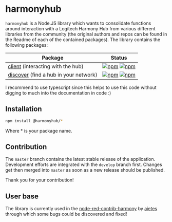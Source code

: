 # harmonyhub
`harmonyhub` is a Node.JS library which wants to consolidate functions around interaction with a Logitech Harmony Hub from various different libraries from the community (the original authors and repos can be found in the Readme of each of the contained packages).
The library contains the following packages:

Package | Status
------------ | -------------
[client](/packages/client) (interacting with the hub) | [![npm](https://img.shields.io/npm/v/%40harmonyhub/client.svg)](https://npmjs.com/%40harmonyhub%2Fclient) [![npm](https://img.shields.io/npm/dw/%40harmonyhub%2Fclient.svg)](https://npmjs.com/%40harmonyhub%2Fclient)
[discover](/packages/discover) (find a hub in your network) | [![npm](https://img.shields.io/npm/v/%40harmonyhub/discover.svg)](https://npmjs.com/%40harmonyhub%2Fdiscover) [![npm](https://img.shields.io/npm/dw/%40harmonyhub%2Fdiscover.svg)](https://npmjs.com/%40harmonyhub%2Fdiscover)

I recommend to use typescript since this helps to use this code without digging to much into the documentation in code :)

## Installation
```bash
npm install @harmonyhub/*
```
Where * is your package name.

## Contribution
The `master` branch contains the latest stable release of the application.
Development efforts are integrated with the `develop` branch first. Changes get then merged into `master` as soon as a new release should be published.

Thank you for your contribution!

## User base
The library is currently used in the [node-red-contrib-harmony](https://github.com/Aietes/node-red-contrib-harmony) by [aietes](https://github.com/Aietes) through which some bugs could be discovered and fixed!